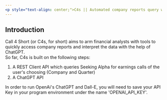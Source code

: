 ```yaml
---
<p style="text-align: center;">C4s || Automated company reports query with insightful AI-based interpretation</p>
---
```


## Introduction

Call 4 Short (or C4s, for short) aims to arm financial analysts with tools to quickly access company reports and interpret the data with the help of ChatGPT. <br> 
So far, C4s is built on the following steps:
1. A REST Client API which queries Seeking Alpha for earnings calls of the user's choosing (Company and Quarter)
2. A ChatGPT API 


In order to run OpenAi's ChatGPT and Dall-E, you will need to save your API Key in your program environment under the name 'OPENAI_API_KEY'.
